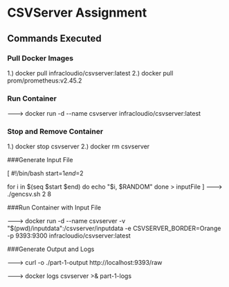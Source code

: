 # CSVServer Assignment

## Commands Executed

### Pull Docker Images

1.) docker pull infracloudio/csvserver:latest
2.) docker pull prom/prometheus:v2.45.2

### Run Container

---> docker run -d --name csvserver infracloudio/csvserver:latest

### Stop and Remove Container

1.) docker stop csvserver
2.) docker rm csvserver

###Generate Input File

[
#!/bin/bash
start=$1
end=$2

for i in $(seq $start $end)
do
    echo "$i, $RANDOM"
done > inputFile 
]
--->  ./gencsv.sh 2 8

###Run Container with Input File

---> docker run -d --name csvserver -v "$(pwd)/inputdata":/csvserver/inputdata -e CSVSERVER_BORDER=Orange -p 9393:9300 infracloudio/csvserver:latest

###Generate Output and Logs

---> curl -o ./part-1-output http://localhost:9393/raw

---> docker logs csvserver >& part-1-logs

